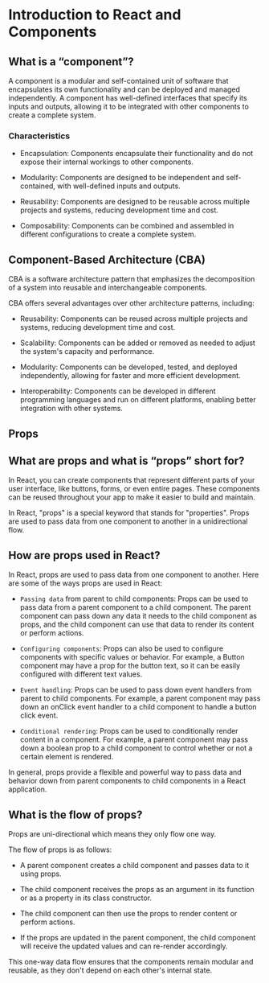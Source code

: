 # Introduction to React and Components

## What is a “component”?

A component is a modular and self-contained unit of software that encapsulates its own functionality and can be deployed and managed independently. A component has well-defined interfaces that specify its inputs and outputs, allowing it to be integrated with other components to create a complete system.

### Characteristics

- Encapsulation: Components encapsulate their functionality and do not expose their internal workings to other components.

- Modularity: Components are designed to be independent and self-contained, with well-defined inputs and outputs.

- Reusability: Components are designed to be reusable across multiple projects and systems, reducing development time and cost.

- Composability: Components can be combined and assembled in different configurations to create a complete system.

## Component-Based Architecture (CBA)

CBA is a software architecture pattern that emphasizes the decomposition of a system into reusable and interchangeable components.

CBA offers several advantages over other architecture patterns, including:

- Reusability: Components can be reused across multiple projects and systems, reducing development time and cost.

- Scalability: Components can be added or removed as needed to adjust the system's capacity and performance.

- Modularity: Components can be developed, tested, and deployed independently, allowing for faster and more efficient development.

- Interoperability: Components can be developed in different programming languages and run on different platforms, enabling better integration with other systems.

## Props

## What are props and what is “props” short for?

In React, you can create components that represent different parts of your user interface, like buttons, forms, or even entire pages. These components can be reused throughout your app to make it easier to build and maintain.

In React, "props" is a special keyword that stands for "properties". Props are used to pass data from one component to another in a unidirectional flow.

## How are props used in React?

In React, props are used to pass data from one component to another. Here are some of the ways props are used in React:

- `Passing data` from parent to child components: Props can be used to pass data from a parent component to a child component. The parent component can pass down any data it needs to the child component as props, and the child component can use that data to render its content or perform actions.

- `Configuring components`: Props can also be used to configure components with specific values or behavior. For example, a Button component may have a prop for the button text, so it can be easily configured with different text values.

- `Event handling`: Props can be used to pass down event handlers from parent to child components. For example, a parent component may pass down an onClick event handler to a child component to handle a button click event.

- `Conditional rendering`: Props can be used to conditionally render content in a component. For example, a parent component may pass down a boolean prop to a child component to control whether or not a certain element is rendered.

In general, props provide a flexible and powerful way to pass data and behavior down from parent components to child components in a React application.

## What is the flow of props?

Props are uni-directional which means they only flow one way.

The flow of props is as follows:

- A parent component creates a child component and passes data to it using props.

- The child component receives the props as an argument in its function or as a property in its class constructor.

- The child component can then use the props to render content or perform actions.

- If the props are updated in the parent component, the child component will receive the updated values and can re-render accordingly.

This one-way data flow ensures that the components remain modular and reusable, as they don't depend on each other's internal state.